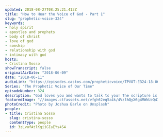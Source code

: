 ```yaml
---
updated: 2018-08-27T08:25:21.413Z
title: "How to Hear the Voice of God - Part 1"
slug: "prophetic-voice-324"
keywords:
- holy spirit
- apostles and prophets
- body of christ
- love of god
- sonship
- relationship with god
- intimacy with god
hosts:
- Cristina Sosso
showTranscript: false
originalAirDate: "2018-06-09"
date: "2018-06-11"
audioLink: "https://episodes.castos.com/propheticvoice/TPVOT-E324-18-06-09-10-How-to-Hear-the-Voice-of-God.mp3"
Series: "The Prophetic Voice of Our Time"
episodeNumber: 324
description: "God loves you and wants to talk to you! The scripture is very clear in Psalm 95:7-8 and Hebrews 3:7-8 \"Today if you hear His voice, harden not your hearts.\" You will hear from the mouths of many Christians who have been Christians for a long long time and even some leaders how the devil is talking to them, and they recognize the voice of the devil but they cannot hear or recognize the voice of God? So this the issue I must confront: why do you recognize the voice of Satan and you do not recognize the voice of God? Jesus said that those who belong to Him hear His voice and to the voice of a stranger they will not follow. John 10:1-5."
featuredImage: "//images.ctfassets.net/vfgh62eq5a4k/4VzlhQyX6g4MWkUeQ4I4S0/2b3bece059f5f7a8e45f29f15d71dfec/joshua-earle-234850-unsplash.jpg"
photoCredit: "Photo by Joshua Earle on Unsplash"
people:
- title: Cristina Sosso
  slug: cristina-sosso
  contentType: people
  id: 3zLvufAtlKgiiGIaEYs4S4
---
```

